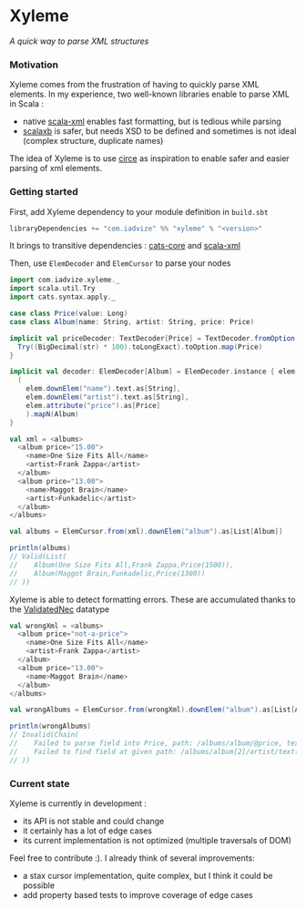 # Xyleme
_A quick way to parse XML structures_


### Motivation

Xyleme comes from the frustration of having to quickly parse XML elements. 
In my experience, two well-known libraries enable to parse XML in Scala : 
- native [scala-xml](https://github.com/scala/scala-xml) enables fast formatting, but is tedious while parsing 
- [scalaxb](https://github.com/eed3si9n/scalaxb) is safer, but needs XSD to be defined and sometimes is not ideal (complex structure, duplicate names)

The idea of Xyleme is to use [circe](https://github.com/circe/circe) as inspiration to enable safer and easier parsing of xml elements.

### Getting started

First, add Xyleme dependency to your module definition in `build.sbt`
```sbt
libraryDependencies += "com.iadvize" %% "xyleme" % "<version>"
```

It brings to transitive dependencies : [cats-core](https://github.com/typelevel/cats) and [scala-xml](https://github.com/scala/scala-xml)

Then, use `ElemDecoder` and `ElemCursor` to parse your nodes 

```scala
import com.iadvize.xyleme._
import scala.util.Try
import cats.syntax.apply._

case class Price(value: Long)
case class Album(name: String, artist: String, price: Price)

implicit val priceDecoder: TextDecoder[Price] = TextDecoder.fromOption("Price") { str =>
  Try((BigDecimal(str) * 100).toLongExact).toOption.map(Price)
}

implicit val decoder: ElemDecoder[Album] = ElemDecoder.instance { elem =>
  (
    elem.downElem("name").text.as[String],
    elem.downElem("artist").text.as[String],
    elem.attribute("price").as[Price]
    ).mapN(Album)
}

val xml = <albums>
  <album price="15.00">
    <name>One Size Fits All</name>
    <artist>Frank Zappa</artist>
  </album>
  <album price="13.00">
    <name>Maggot Brain</name>
    <artist>Funkadelic</artist>
  </album>
</albums>

val albums = ElemCursor.from(xml).downElem("album").as[List[Album]]

println(albums)
// Valid(List(
//    Album(One Size Fits All,Frank Zappa,Price(1500)), 
//    Album(Maggot Brain,Funkadelic,Price(1300))
// ))
```

Xyleme is able to detect formatting errors. These are accumulated thanks to the [ValidatedNec](https://typelevel.org/cats/datatypes/validated.html) datatype

```scala
val wrongXml = <albums>
  <album price="not-a-price">
    <name>One Size Fits All</name>
    <artist>Frank Zappa</artist>
  </album>
  <album price="13.00">
    <name>Maggot Brain</name>
  </album>
</albums>

val wrongAlbums = ElemCursor.from(wrongXml).downElem("album").as[List[Album]]

println(wrongAlbums)
// Invalid(Chain(
//    Failed to parse field into Price, path: /albums/album/@price, text: not-a-price, 
//    Failed to find field at given path: /albums/album[2]/artist/text()
// ))
```

### Current state

Xyleme is currently in development : 
- its API is not stable and could change
- it certainly has a lot of edge cases
- its current implementation is not optimized (multiple traversals of DOM)

Feel free to contribute :). I already think of several improvements: 
- a stax cursor implementation, quite complex, but I think it could be possible
- add property based tests to improve coverage of edge cases